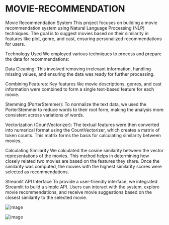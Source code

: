 # MOVIE-RECOMMENDATION


Movie Recommendation System
This project focuses on building a movie recommendation system using Natural Language Processing (NLP) techniques. The goal is to suggest movies based on their similarity in features like plot, genre, and cast, ensuring personalized recommendations for users.

Technology Used
We employed various techniques to process and prepare the data for recommendations:

Data Cleaning: This involved removing irrelevant information, handling missing values, and ensuring the data was ready for further processing.

Combining Features: Key features like movie descriptions, genres, and cast information were combined to form a single text-based feature for each movie.

Stemming (PorterStemmer): To normalize the text data, we used the PorterStemmer to reduce words to their root form, making the analysis more consistent across variations of words.

Vectorization (CountVectorizer): The textual features were then converted into numerical format using the CountVectorizer, which creates a matrix of token counts. This matrix forms the basis for calculating similarity between movies.

Calculating Similarity
We calculated the cosine similarity between the vector representations of the movies. This method helps in determining how closely related two movies are based on the features they share. Once the similarity was computed, the movies with the highest similarity scores were selected as recommendations.

Streamlit API Interface
To provide a user-friendly interface, we integrated Streamlit to build a simple API. Users can interact with the system, explore movie recommendations, and receive movie suggestions based on the closest similarity to the selected movie.

![image](https://github.com/user-attachments/assets/96f13940-8e22-495c-8c4f-5a57b8978fc7)

![image](https://github.com/user-attachments/assets/d97d05d2-a023-49d5-932f-b2e5640a42ff)


